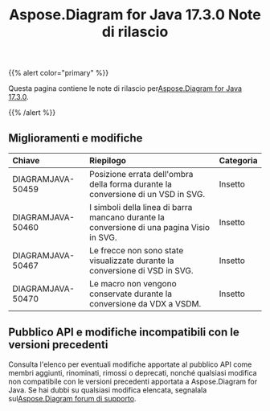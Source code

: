 ﻿---
title: Aspose.Diagram for Java 17.3.0 Note di rilascio
type: docs
weight: 100
url: /it/java/aspose-diagram-for-java-17-3-0-release-notes/
---
{{% alert color="primary" %}} 

 Questa pagina contiene le note di rilascio per[Aspose.Diagram for Java 17.3.0](https://docs.aspose.com/diagram/java/aspose-diagram-for-java-17-3-0-release-notes/).

{{% /alert %}} 
## **Miglioramenti e modifiche**

|**Chiave**|**Riepilogo**|**Categoria**|
|:- |:- |:- |
|DIAGRAMJAVA-50459|Posizione errata dell'ombra della forma durante la conversione di un VSD in SVG.|Insetto|
|DIAGRAMJAVA-50460|I simboli della linea di barra mancano durante la conversione di una pagina Visio in SVG.|Insetto|
|DIAGRAMJAVA-50467|Le frecce non sono state visualizzate durante la conversione di VSD in SVG.|Insetto|
|DIAGRAMJAVA-50470|Le macro non vengono conservate durante la conversione da VDX a VSDM.|Insetto|
## **Pubblico API e modifiche incompatibili con le versioni precedenti**
Consulta l'elenco per eventuali modifiche apportate al pubblico API come membri aggiunti, rinominati, rimossi o deprecati, nonché qualsiasi modifica non compatibile con le versioni precedenti apportata a Aspose.Diagram for Java. Se hai dubbi su qualsiasi modifica elencata, segnalala sul[Aspose.Diagram forum di supporto](https://forum.aspose.com/c/diagram/17).
